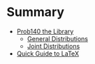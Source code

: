 # Summary

* [Prob140 the Library](chapter1/summary.md)
  * [General Distributions](chapter1/discrete.md)
  * [Joint Distributions](chapter1/joints.md)
* [Quick Guide to LaTeX](chapter2/latex.md)
